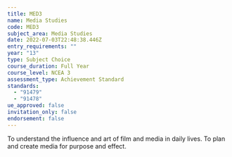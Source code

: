 ```yaml
---
title: MED3
name: Media Studies
code: MED3
subject_area: Media Studies
date: 2022-07-03T22:48:38.446Z
entry_requirements: ""
year: "13"
type: Subject Choice
course_duration: Full Year
course_level: NCEA 3
assessment_type: Achievement Standard
standards:
  - "91479"
  - "91478"
ue_approved: false
invitation_only: false
endorsement: false
---
```

To understand the influence and art of film and media in daily lives. To plan and create media for purpose and effect.